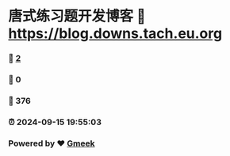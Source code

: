 # 唐式练习题开发博客 :link: https://blog.downs.tach.eu.org 
### :page_facing_up: [2](https://blog.downs.tach.eu.org/tag.html) 
### :speech_balloon: 0 
### :hibiscus: 376 
### :alarm_clock: 2024-09-15 19:55:03 
### Powered by :heart: [Gmeek](https://github.com/Meekdai/Gmeek)
